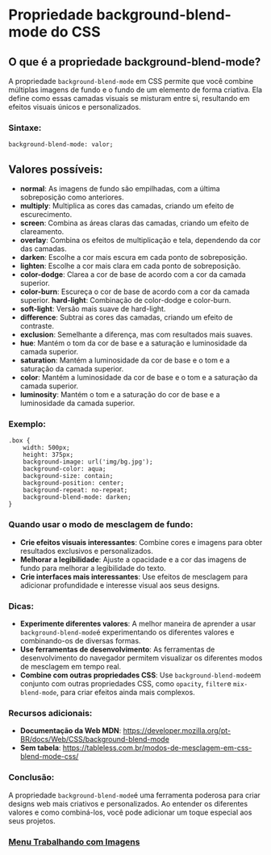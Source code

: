 # Propriedade background-blend-mode do CSS

## O que é a propriedade background-blend-mode?

A propriedade `background-blend-mode` em CSS permite que você combine múltiplas imagens de fundo e o fundo de um elemento de forma criativa. Ela define como essas camadas visuais se misturam entre si, resultando em efeitos visuais únicos e personalizados.

### Sintaxe:

```
background-blend-mode: valor;
```

## Valores possíveis:

- **normal**: As imagens de fundo são empilhadas, com a última sobreposição como anteriores.
- **multiply**: Multiplica as cores das camadas, criando um efeito de escurecimento.
- **screen**: Combina as áreas claras das camadas, criando um efeito de clareamento.
- **overlay**: Combina os efeitos de multiplicação e tela, dependendo da cor das camadas.
- **darken**: Escolhe a cor mais escura em cada ponto de sobreposição.
- **lighten**: Escolhe a cor mais clara em cada ponto de sobreposição.
- **color-dodge**: Clarea a cor de base de acordo com a cor da camada superior.
- **color-burn**: Escureça o cor de base de acordo com a cor da camada superior.
**hard-light**: Combinação de color-dodge e color-burn.
- **soft-light**: Versão mais suave de hard-light.
- **difference**: Subtrai as cores das camadas, criando um efeito de contraste.
- **exclusion**: Semelhante a diferença, mas com resultados mais suaves.
- **hue**: Mantém o tom da cor de base e a saturação e luminosidade da camada superior.
- **saturation**: Mantém a luminosidade da cor de base e o tom e a saturação da camada superior.
- **color**: Mantém a luminosidade da cor de base e o tom e a saturação da camada superior.
- **luminosity**: Mantém o tom e a saturação do cor de base e a luminosidade da camada superior.

### Exemplo:

```
.box {
    width: 500px;
    height: 375px;
    background-image: url('img/bg.jpg');
    background-color: aqua;
    background-size: contain;
    background-position: center;
    background-repeat: no-repeat;
    background-blend-mode: darken;
}
```

### Quando usar o modo de mesclagem de fundo:

- **Crie efeitos visuais interessantes**: Combine cores e imagens para obter resultados exclusivos e personalizados.
- **Melhorar a legibilidade**: Ajuste a opacidade e a cor das imagens de fundo para melhorar a legibilidade do texto.
- **Crie interfaces mais interessantes**: Use efeitos de mesclagem para adicionar profundidade e interesse visual aos seus designs.

### Dicas:

- **Experimente diferentes valores**: A melhor maneira de aprender a usar `background-blend-mode`é experimentando os diferentes valores e combinando-os de diversas formas.
- **Use ferramentas de desenvolvimento**: As ferramentas de desenvolvimento do navegador permitem visualizar os diferentes modos de mesclagem em tempo real.
- **Combine com outras propriedades CSS**: Use `background-blend-mode`em conjunto com outras propriedades CSS, como `opacity`, `filter`e `mix-blend-mode`, para criar efeitos ainda mais complexos.

### Recursos adicionais:

- **Documentação da Web MDN**: https://developer.mozilla.org/pt-BR/docs/Web/CSS/background-blend-mode
- **Sem tabela**: https://tableless.com.br/modos-de-mesclagem-em-css-blend-mode-css/

### Conclusão:

A propriedade `background-blend-mode`é uma ferramenta poderosa para criar designs web mais criativos e personalizados. Ao entender os diferentes valores e como combiná-los, você pode adicionar um toque especial aos seus projetos.

### [Menu Trabalhando com Imagens](menu-imagens.md)